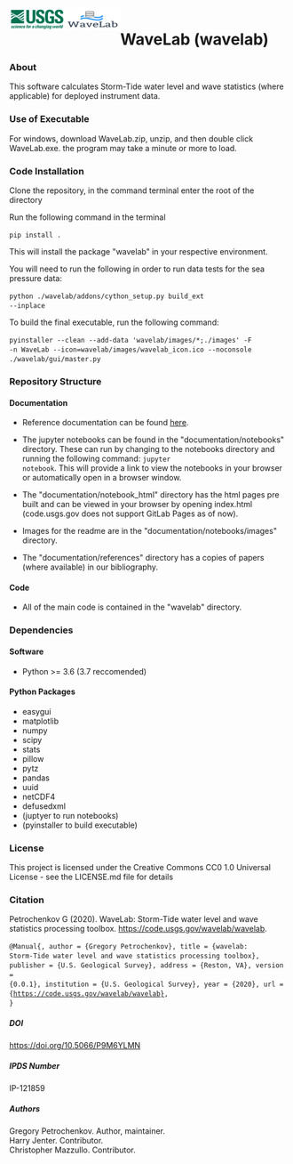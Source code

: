 <img src="./documentation/notebooks/images/usgs.png" style="width: 100px; height: 40px; float: left"/>
<img src="./documentation/notebooks/images/WaveLabLogo.png" style="width: 100px; height: 40px; float: left"/>

# WaveLab (wavelab)

### About
This software calculates Storm-Tide water level and wave statistics (where applicable) for deployed instrument data.

### Use of Executable

For windows, download WaveLab.zip, unzip, and then double click WaveLab.exe.  the program may take a minute or more to load.

### Code Installation

Clone the repository, in the command terminal enter the root of the directory

Run the following command in the terminal

<code>pip install .</code>

This will install the package "wavelab" in your respective environment.

You will need to run the following in order to run data tests for the sea pressure data:

<code>python ./wavelab/addons/cython_setup.py build_ext --inplace</code>

To build the final executable, run the following command:

<code>pyinstaller --clean --add-data 'wavelab/images/*;./images' -F -n WaveLab --icon=wavelab/images/wavelab_icon.ico --noconsole ./wavelab/gui/master.py</code>

### Repository Structure

#### Documentation

- Reference documentation can be found <a href="https://code.usgs.gov/wavelab/wavelab/-/blob/master/documentation/notebooks/index.md">here</a>.

- The jupyter notebooks can be found in the "documentation/notebooks" directory. These can run by changing to the notebooks directory and running the following command: <code>jupyter notebook</code>.  This will provide a link to view the notebooks in your browser or automatically open in a browser window.

- The "documentation/notebook_html" directory has the html pages pre built and can be viewed in your browser by opening index.html (code.usgs.gov does not support GitLab Pages as of now).   

- Images for the readme are in the "documentation/notebooks/images" directory.

- The "documentation/references" directory has a copies of papers (where available) in our bibliography.

#### Code

- All of the main code is contained in the "wavelab" directory.

### Dependencies
#### Software

- Python >= 3.6 (3.7 reccomended)

#### Python Packages

- easygui
- matplotlib
- numpy
- scipy
- stats
- pillow
- pytz
- pandas
- uuid
- netCDF4
- defusedxml
- (juptyer to run notebooks)
- (pyinstaller to build executable)


### License

This project is licensed under the Creative Commons CC0 1.0 Universal License - see the LICENSE.md file for details


### Citation

Petrochenkov G (2020). WaveLab: Storm-Tide water level and wave statistics processing toolbox. https://code.usgs.gov/wavelab/wavelab.

<code>@Manual{,
  author = {Gregory Petrochenkov},
  title = {wavelab: Storm-Tide water level and wave statistics processing toolbox},
  publisher = {U.S. Geological Survey},
  address = {Reston, VA},
  version = {0.0.1},
  institution = {U.S. Geological Survey},
  year = {2020},
  url = {https://code.usgs.gov/wavelab/wavelab},
}</code>

##### DOI
https://doi.org/10.5066/P9M6YLMN

##### IPDS Number
IP-121859

##### Authors
Gregory Petrochenkov. Author, maintainer. <br />
Harry Jenter. Contributor. <br />
Christopher Mazzullo. Contributor.
